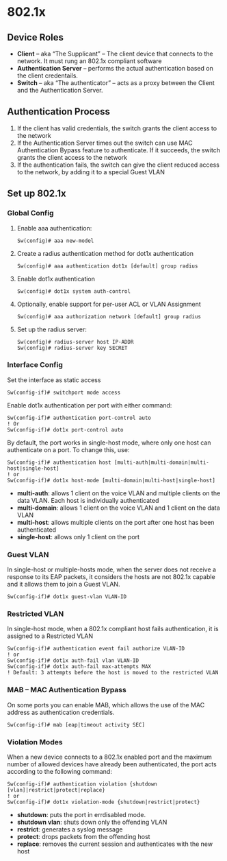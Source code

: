 # 802.1x

## Device Roles

* **Client** – aka “The Supplicant” – The client device that connects to the network. It must rung an 802.1x compliant software
* **Authentication Server** – performs the actual authentication based on the client credentails.
* **Switch** – aka “The authenticator” – acts as a proxy between the Client and the Authentication Server.

## Authentication Process

1. If the client has valid credentials, the switch grants the client access to the network
2. If the Authentication Server times out the switch can use MAC Authentication Bypass feature to authenticate. If it succeeds, the switch grants the client access to the network
3. If the authentication fails, the switch can give the client reduced access to the network, by adding it to a special Guest VLAN

## Set up 802.1x

### Global Config

1.  Enable aaa authentication:

    ```
    Sw(config)# aaa new-model
    ```
2.  Create a radius authentication method for dot1x authentication

    ```
    Sw(config)# aaa authentication dot1x [default] group radius
    ```
3.  Enable dot1x authentication

    ```
    Sw(config)# dot1x system auth-control
    ```
4.  Optionally, enable support for per-user ACL or VLAN Assignment

    ```
    Sw(config)# aaa authorization network [default] group radius
    ```
5.  Set up the radius server:

    ```
    Sw(config)# radius-server host IP-ADDR
    Sw(config)# radius-server key SECRET
    ```

### Interface Config

Set the interface as static access

```
Sw(config-if)# switchport mode access
```

Enable dot1x authentication per port with either command:

```
Sw(config-if)# authentication port-control auto
! Or 
Sw(config-if)# dot1x port-control auto
```

By default, the port works in single-host mode, where only one host can authenticate on a port. To change this, use:

```
Sw(config-if)# authentication host [multi-auth|multi-domain|multi-host|single-host]
! or
Sw(config-if)# dot1x host-mode [multi-domain|multi-host|single-host]
```

* **multi-auth**: allows 1 client on the voice VLAN and multiple clients on the data VLAN. Each host is individually authenticated
* **multi-domain**: allows 1 client on the voice VLAN and 1 client on the data VLAN
* **multi-host**: allows multiple clients on the port after one host has been authenticated
* **single-host**: allows only 1 client on the port

### Guest VLAN

In single-host or multiple-hosts mode, when the server does not receive a response to its EAP packets, it considers the hosts are not 802.1x capable and it allows them to join a Guest VLAN.

```
Sw(config-if)# dot1x guest-vlan VLAN-ID
```

### Restricted VLAN

In single-host mode, when a 802.1x compliant host fails authentication, it is assigned to a Restricted VLAN

```
Sw(config-if)# authentication event fail authorize VLAN-ID
! or
Sw(config-if)# dot1x auth-fail vlan VLAN-ID
Sw(config-if)# dot1x auth-fail max-attempts MAX
! Default: 3 attempts before the host is moved to the restricted VLAN
```

### MAB – MAC Authentication Bypass

On some ports you can enable MAB, which allows the use of the MAC address as authentication credentials.

```
Sw(config-if)# mab [eap|timeout activity SEC]
```

### Violation Modes

When a new device connects to a 802.1x enabled port and the maximum number of allowed devices have already been authenticated, the port acts according to the following command:

```
Sw(config-if)# authentication violation {shutdown [vlan]|restrict|protect|replace}
! or
Sw(config-if)# dot1x violation-mode {shutdown|restrict|protect}
```

* **shutdown**: puts the port in errdisabled mode.
* **shutdown vlan**: shuts down only the offending VLAN
* **restrict**: generates a syslog message
* **protect**: drops packets from the offending host
* **replace**: removes the current session and authenticates with the new host
